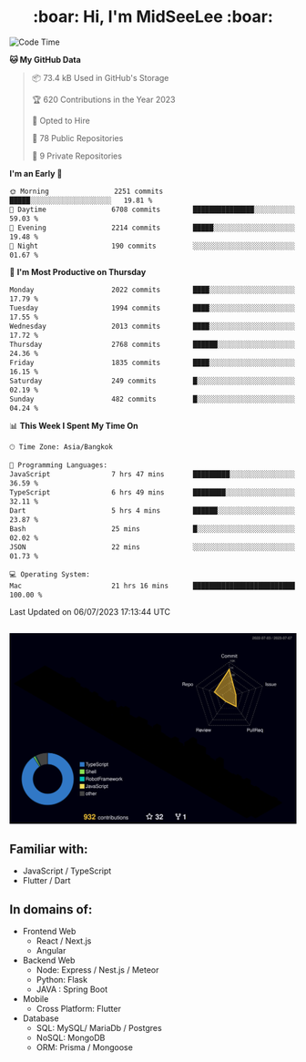 <h1 align="center"> :boar: Hi, I'm MidSeeLee :boar:</h1>
 
<!--START_SECTION:waka-->
![Code Time](http://img.shields.io/badge/Code%20Time-693%20hrs%203%20mins-blue)

**🐱 My GitHub Data** 

> 📦 73.4 kB Used in GitHub's Storage 
 > 
> 🏆 620 Contributions in the Year 2023
 > 
> 💼 Opted to Hire
 > 
> 📜 78 Public Repositories 
 > 
> 🔑 9 Private Repositories 
 > 
**I'm an Early 🐤** 

```text
🌞 Morning                2251 commits        █████░░░░░░░░░░░░░░░░░░░░   19.81 % 
🌆 Daytime                6708 commits        ███████████████░░░░░░░░░░   59.03 % 
🌃 Evening                2214 commits        █████░░░░░░░░░░░░░░░░░░░░   19.48 % 
🌙 Night                  190 commits         ░░░░░░░░░░░░░░░░░░░░░░░░░   01.67 % 
```
📅 **I'm Most Productive on Thursday** 

```text
Monday                   2022 commits        ████░░░░░░░░░░░░░░░░░░░░░   17.79 % 
Tuesday                  1994 commits        ████░░░░░░░░░░░░░░░░░░░░░   17.55 % 
Wednesday                2013 commits        ████░░░░░░░░░░░░░░░░░░░░░   17.72 % 
Thursday                 2768 commits        ██████░░░░░░░░░░░░░░░░░░░   24.36 % 
Friday                   1835 commits        ████░░░░░░░░░░░░░░░░░░░░░   16.15 % 
Saturday                 249 commits         █░░░░░░░░░░░░░░░░░░░░░░░░   02.19 % 
Sunday                   482 commits         █░░░░░░░░░░░░░░░░░░░░░░░░   04.24 % 
```


📊 **This Week I Spent My Time On** 

```text
🕑︎ Time Zone: Asia/Bangkok

💬 Programming Languages: 
JavaScript               7 hrs 47 mins       █████████░░░░░░░░░░░░░░░░   36.59 % 
TypeScript               6 hrs 49 mins       ████████░░░░░░░░░░░░░░░░░   32.11 % 
Dart                     5 hrs 4 mins        ██████░░░░░░░░░░░░░░░░░░░   23.87 % 
Bash                     25 mins             █░░░░░░░░░░░░░░░░░░░░░░░░   02.02 % 
JSON                     22 mins             ░░░░░░░░░░░░░░░░░░░░░░░░░   01.73 % 

💻 Operating System: 
Mac                      21 hrs 16 mins      █████████████████████████   100.00 % 
```


 Last Updated on 06/07/2023 17:13:44 UTC
<!--END_SECTION:waka-->

##

![](./profile-3d-contrib/profile-night-rainbow.svg)

## Familiar with:
- JavaScript / TypeScript
- Flutter / Dart

## In domains of:
- Frontend Web
  - React / Next.js
  - Angular
- Backend Web
  - Node: Express / Nest.js / Meteor
  - Python: Flask
  - JAVA : Spring Boot
- Mobile
  - Cross Platform: Flutter
- Database
  - SQL: MySQL/ MariaDb / Postgres
  - NoSQL: MongoDB
  - ORM: Prisma / Mongoose
